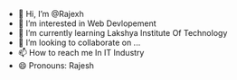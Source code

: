- 👋 Hi, I’m @Rajexh
- 👀 I’m interested in Web Devlopement
- 🌱 I’m currently learning Lakshya Institute Of Technology
- 💞️ I’m looking to collaborate on ... 
- 📫 How to reach me In IT Industry
- 😄 Pronouns: Rajesh

<!---
Rajexh/Rajexh is a ✨ special ✨ repository because its `README.md` (this file) appears on your GitHub profile.
You can click the Preview link to take a look at your changes.
--->
